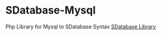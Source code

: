 # SDatabase-Mysql
Php Library for Mysql to SDatabase Syntax
[SDatabase Library](https://github.com/oznakn/SDatabase)